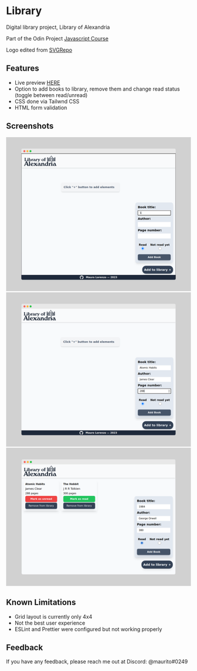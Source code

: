 
# Library
Digital library project, Library of Alexandria



Part of the Odin Project [Javascript Course](https://www.theodinproject.com/lessons/node-path-javascript-library)

Logo edited from [SVGRepo](https://www.svgrepo.com/)

## Features
- Live preview [HERE](https://mlorenzm.github.io/library/)
- Option to add books to library, remove them and change read status (toggle between read/unread)
- CSS done via Tailwnd CSS 
- HTML form validation


## Screenshots

<img src="./assets/loa-1.png">
<img src="./assets/loa-2.png">
<img src="./assets/loa-3.png">

## Known Limitations

- Grid layout is currently only 4x4
- Not the best user experience
- ESLint and Prettier were configured but not working properly

## Feedback

If you have any feedback, please reach me out at Discord: @maurito#0249

